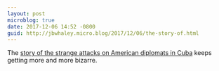 ```yaml
---
layout: post
microblog: true
date: 2017-12-06 14:52 -0800
guid: http://jbwhaley.micro.blog/2017/12/06/the-story-of.html
---
```

The [story of the strange attacks on American diplomats in Cuba](https://arstechnica.com/science/2017/12/victims-of-mystery-attacks-in-cuba-have-anomalies-in-brain-white-matter/) keeps getting more and more bizarre.

